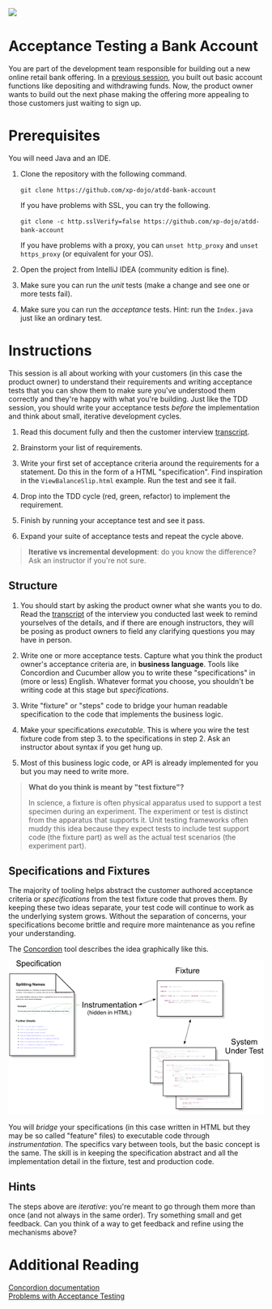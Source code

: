 [![](https://travis-ci.org/xp-dojo/atdd-bank-account.svg?branch=instructors)](https://travis-ci.org/xp-dojo/atdd-bank-account)

# Acceptance Testing a Bank Account

You are part of the development team responsible for building out a new online retail bank offering. In a [previous session](https://github.com/xp-dojo/tdd-bank-account-java), you built out basic account functions like depositing and withdrawing funds. Now, the product owner wants to build out the next phase making the offering more appealing to those customers just waiting to sign up.


# Prerequisites

You will need Java and an IDE.

1. Clone the repository with the following command.

   `git clone https://github.com/xp-dojo/atdd-bank-account`
  
   If you have problems with SSL, you can try the following.
   
   `git clone -c http.sslVerify=false https://github.com/xp-dojo/atdd-bank-account`
   
   If you have problems with a proxy, you can `unset http_proxy` and `unset https_proxy` (or equivalent for your OS).

1. Open the project from IntelliJ IDEA (community edition is fine). 

1. Make sure you can run the *unit* tests (make a change and see one or more tests fail).

1. Make sure you can run the *acceptance* tests. Hint: run the `Index.java` just like an ordinary test.


# Instructions

This session is all about working with your customers (in this case the product owner) to understand their requirements and writing acceptance tests that you can show them to make sure you've understood them correctly and they're happy with what you're building. Just like the TDD session, you should write your acceptance tests *before* the implementation and think about small, iterative development cycles.

1. Read this document fully and then the customer interview [transcript](TRANSCRIPT.md).

1. Brainstorm your list of requirements.

1. Write your first set of acceptance criteria around the requirements for a statement. Do this in the form of a HTML "specification". Find inspiration in the `ViewBalanceSlip.html` example. Run the test and see it fail.

1. Drop into the TDD cycle (red, green, refactor) to implement the requirement.

1. Finish by running your acceptance test and see it pass.

1. Expand your suite of acceptance tests and repeat the cycle above. 

> **Iterative vs incremental development**: do you know the difference? Ask an instructor if you're not sure.


## Structure

1. You should start by asking the product owner what she wants you to do. Read the [transcript](TRANSCRIPT.md) of the interview you conducted last week to remind yourselves of the details, and if there are enough instructors, they will be posing as product owners to field any clarifying questions you may have in person.

1. Write one or more acceptance tests. Capture what you think the product owner's acceptance criteria are, in **business language**. Tools like Concordion and Cucumber allow you to write these "specifications" in (more or less) English. Whatever format you choose, you shouldn't be writing code at this stage but *specifications*.

1. Write "fixture" or "steps" code to bridge your human readable specification to the code that implements the business logic. 

1. Make your specifications *executable*. This is where you wire the test fixture code from step 3. to the specifications in step 2. Ask an instructor about syntax if you get hung up.

1. Most of this business logic code, or API is already implemented for you but you may need to write more. 

> **What do you think is meant by "test fixture"?**
> 
> In science, a fixture is often physical apparatus used to support a test specimen during an experiment. The experiment or test is distinct from the apparatus that supports it. Unit testing frameworks often muddy this idea because they expect tests to include test support code (the fixture part) as well as the actual test scenarios (the experiment part).

## Specifications and Fixtures

The majority of tooling helps abstract the customer authored acceptance criteria or _specifications_ from the test fixture code that proves them. By keeping these two ideas separate, your test code will continue to work as the underlying system grows. Without the separation of concerns, your specifications become brittle and require more maintenance as you refine your understanding.

The [Concordion](https://concordion.org/tutorial/java/html/) tool describes the idea graphically like this.

![](how-it-works-html.png)

You will _bridge_ your specifications (in this case written in HTML but they may be so called "feature" files) to executable code through _instrumentation_. The specifics vary between tools, but the basic concept is the same. The skill is in keeping the specification abstract and all the implementation detail in the fixture, test and production code.


## Hints

The steps above are *iterative*:  you're meant to go through them more than once (and not always in the same order). Try something small and get feedback. Can you think of a way to get feedback and refine using the mechanisms above?


# Additional Reading

[Concordion documentation](https://concordion.org/discussing/java/html/)  
[Problems with Acceptance Testing](http://www.softwaretestingmagazine.com/knowledge/problems-acceptance-testing-can-cause/)  
